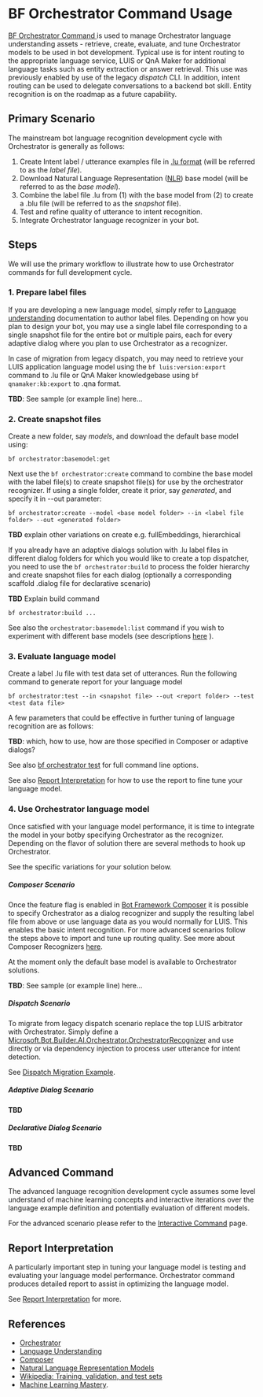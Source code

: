 # BF Orchestrator Command Usage



[BF Orchestrator Command ][1] is used to manage Orchestrator language understanding assets - retrieve, create, evaluate, and tune Orchestrator models to be used in bot development. Typical use is for intent routing to the appropriate language service, LUIS or QnA Maker for additional language tasks such as entity extraction or answer retrieval. This use was previously enabled by use of the legacy *dispatch* CLI. In addition, intent routing can be used to delegate conversations to a backend bot skill. Entity recognition is on the roadmap as a future capability.

## Primary Scenario

The mainstream bot language recognition development cycle with Orchestrator is generally as follows:

1. Create Intent label / utterance examples file in [.lu format][2]  (will be referred to as the *label file*). 
2. Download Natural Language Representation ([NLR][4]) base model (will be referred to as the *base model*).
3. Combine the label file .lu from (1) with the base model from (2) to create a .blu file (will be referred to as the *snapshot* file). 
4. Test and refine quality of utterance to intent recognition.
5. Integrate Orchestrator language recognizer in your bot.

## Steps

We will use the primary workflow to illustrate how to use Orchestrator commands for full development cycle.

### 1. Prepare label files

If you are developing a new language model, simply refer to [Language understanding][8] documentation to author label files. Depending on how you plan to design your bot, you may use a single label file corresponding to a single snapshot file for the entire bot or multiple pairs, each for every adaptive dialog where you plan to use Orchestrator as a recognizer. 

In case of migration from legacy dispatch, you may need to retrieve your LUIS application language model using the ```bf luis:version:export``` command to .lu file or QnA Maker knowledgebase using ```bf qnamaker:kb:export```  to .qna format. 

**TBD**: See sample (or example line) here...

### 2. Create snapshot files

Create a new folder, say *models*, and download the default base model using: 

```
bf orchestrator:basemodel:get
```

Next use the  ```bf orchestrator:create``` command to combine the base model with the label file(s) to create snapshot file(s) for use by the orchestrator recognizer. If using a single folder, create it prior, say *generated*, and specify it in --out parameter:

```
bf orchestrator:create --model <base model folder> --in <label file folder> --out <generated folder>
```

**TBD** explain other variations on create e.g. fullEmbeddings, hierarchical

If you already have an adaptive dialogs solution with .lu label files in different dialog folders for which you would like to create a top dispatcher, you need to use the  ```bf orchestrator:build``` to process the folder hierarchy and create snapshot files for each dialog (optionally a corresponding scaffold .dialog file for declarative scenario)

**TBD** Explain build command

```
bf orchestrator:build ...
```

See also the ```orchestrator:basemodel:list``` command if you wish to experiment with different base models (see descriptions [here][4] ).

### 3. Evaluate language model

Create a label .lu file with test data set of utterances. Run the following command to generate report for your language model

```
bf orchestrator:test --in <snapshot file> --out <report folder> --test <test data file>
```

A few parameters that could be effective in further tuning of language recognition are as follows: 

**TBD**: which, how to use, how are those specified in Composer or adaptive dialogs?

See also [bf orchestrator test](https://github.com/microsoft/botframework-cli/tree/beta/packages/orchestrator#bf-orchestratortest) for full command line options.

See also [Report Interpretation][6] for how to use the report to fine tune your language model. 

### 4. Use Orchestrator language model

Once satisfied with your language model performance, it is time to integrate the model in your botby specifying Orchestrator as the recognizer. Depending on the flavor of solution there are several methods to hook up Orchestrator. 

See the specific variations for your solution below.

##### Composer Scenario

Once the feature flag is enabled in  [Bot Framework Composer][5] it is possible to specify  Orchestrator as a dialog recognizer and supply the resulting label file from above or use language data as you would normally for LUIS. This enables the basic  intent recognition. For more advanced scenarios follow the steps above to import and tune up routing quality. See more about Composer Recognizers [here](https://docs.microsoft.com/en-us/composer/concept-dialog#recognizer).

At the moment only the default base model is available to Orchestrator solutions.

**TBD**: See sample (or example line) here...



##### Dispatch Scenario

To migrate from legacy dispatch scenario replace the top LUIS arbitrator with Orchestrator. Simply define a [Microsoft.Bot.Builder.AI.Orchestrator.OrchestratorRecognizer][10] and use directly or via dependency injection to process user utterance for intent detection.  

See [Dispatch Migration Example][11].





##### Adaptive Dialog Scenario

**TBD** 



##### Declarative Dialog Scenario

**TBD**

## Advanced Command

The advanced language recognition development cycle assumes some level understand of machine learning concepts and interactive iterations over the language example definition and potentially evaluation of different models.

For the advanced scenario please refer to the [Interactive Command][7] page.

## Report Interpretation

A particularly important step in tuning your language model is testing and evaluating your language model performance. Orchestrator command produces detailed report to assist in optimizing the language model.

See [Report Interpretation][6] for more.

## References

- [Orchestrator](https://aka.ms/bf-orchestrator)
- [Language Understanding](https://docs.microsoft.com/en-us/composer/concept-language-understanding)
- [Composer](https://docs.microsoft.com/en-us/composer/introduction)
- [Natural Language Representation Models](https://github.com/microsoft/botframework-cli/blob/main/specs/nlrmodels.md)
- [Wikipedia: Training, validation, and test sets](https://en.wikipedia.org/wiki/Training,_validation,_and_test_sets)
- [Machine Learning Mastery](https://machinelearningmastery.com/difference-test-validation-datasets/).



[1]:https://aka.ms/bforchestratorcli	"BF Orchestrator CLI"
[2]:https://docs.microsoft.com/en-us/azure/bot-service/file-format/bot-builder-lu-file-format?view=azure-bot-service-4.0 "LU File Format"
[3]:https://docs.microsoft.com/en-us/composer/concept-language-understanding "Language Understanding"
[4]:https://aka.ms/NLRModels "NLR Models"
[5]:https://docs.microsoft.com/en-us/composer/introduction "Composer"
[6]:https://aka.ms/bforchestratorreport "Orchestrator Report"
[7]:https://aka.ms/bforchestratorinteractive "Orchestrator Interactive Command"
[8]:https://docs.microsoft.com/en-us/composer/concept-language-understanding "Language understanding"

[9]:https://en.wikipedia.org/wiki/Training,_validation,_and_test_sets "ML testing"
[10]:https://github.com/microsoft/BotBuilder-Samples/blob/main/experimental/orchestrator/docs/API_reference.md "API Reference"
[11]:https://github.com/microsoft/BotBuilder-Samples/blob/main/experimental/orchestrator/docs/DispatchMigrationExample.md "Dispatch Example"








